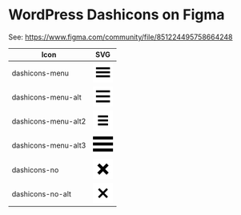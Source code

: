 # WordPress Dashicons on Figma

See: https://www.figma.com/community/file/851224495758664248

| Icon                | SVG                              |
|---------------------|----------------------------------|
| dashicons-menu      | ![menu](dashicons-menu.svg)      |
| dashicons-menu-alt  | ![menu](dashicons-menu-alt.svg)  |
| dashicons-menu-alt2 | ![menu](dashicons-menu-alt2.svg) |
| dashicons-menu-alt3 | ![menu](dashicons-menu-alt3.svg) |
| dashicons-no        | ![menu](dashicons-no.svg)        |
| dashicons-no-alt    | ![menu](dashicons-no-alt.svg)    |